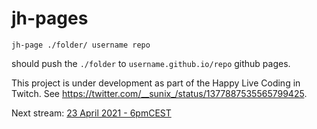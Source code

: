 # jh-pages

```
jh-page ./folder/ username repo
```

should push the `./folder` to `username.github.io/repo` github pages. 

This project is under development as part of the Happy Live Coding in Twitch. See https://twitter.com/__sunix_/status/1377887535565799425.

Next stream: [23 April 2021 - 6pmCEST](https://www.google.com/calendar/render?action=TEMPLATE&text=Happy+live+coding+with+Sun+%233&details=Live+coding+on+an+opensource+project.+This+time+we+continue+on+our+project%3A+jh-pages+https%3A%2F%2Fgithub.com%2Fjh-pages%2Fjh-pages&location=https%3A%2F%2Fwww.twitch.tv%2Fhappylivecoding&dates=20210423T160000Z%2F20210423T170000Z)
